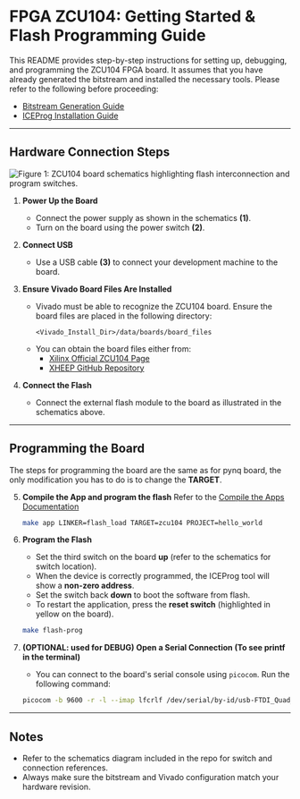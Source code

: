 # FPGA ZCU104: Getting Started & Flash Programming Guide

This README provides step-by-step instructions for setting up, debugging, and programming the ZCU104 FPGA board. It assumes that you have already generated the bitstream and installed the necessary tools. Please refer to the following before proceeding:

- [Bitstream Generation Guide](./RunOnFPGA.md)
- [ICEProg Installation Guide](./../How_to/ProgramFlash.md)

---

## Hardware Connection Steps

![Figure 1: ZCU104 board schematics highlighting flash interconnection and program switches.](./../images/ZCU_104_starter.png)

1. **Power Up the Board**
   - Connect the power supply as shown in the schematics **(1)**.
   - Turn on the board using the power switch  **(2)**.

2. **Connect USB**
   - Use a USB cable **(3)** to connect your development machine to the board.

3. **Ensure Vivado Board Files Are Installed**
   - Vivado must be able to recognize the ZCU104 board. Ensure the board files are placed in the following directory:
     ```
     <Vivado_Install_Dir>/data/boards/board_files
     ```
   - You can obtain the board files either from:
     - [Xilinx Official ZCU104 Page](https://www.xilinx.com/products/boards-and-kits/zcu104.html)
     - [XHEEP GitHub Repository](https://github.com/esl-epfl/x-heep)

4. **Connect the Flash**
   - Connect the external flash module to the board as illustrated in the schematics above.

---

## Programming the Board

The steps for programming the board are the same as for pynq board, the only modification you has to do is to change the **TARGET**.

5. **Compile the App and program the flash**
   Refer to the [Compile the Apps Documentation](./../How_to/CompileApps.md)
   ```bash
   make app LINKER=flash_load TARGET=zcu104 PROJECT=hello_world
   ```

6. **Program the Flash**
   - Set the third switch on the board **up** (refer to the schematics for switch location).
   - When the device is correctly programmed, the ICEProg tool will show a **non-zero address**.
   - Set the switch back **down** to boot the software from flash.
   - To restart the application, press the **reset switch** (highlighted in yellow on the board).
   ```bash 
   make flash-prog
   ```


7. **(OPTIONAL: used for DEBUG) Open a Serial Connection (To see printf in the terminal)**
   - You can connect to the board's serial console using `picocom`. Run the following command:
   
   ```bash
   picocom -b 9600 -r -l --imap lfcrlf /dev/serial/by-id/usb-FTDI_Quad_RS232-HS-if02-port0
   ```



---

## Notes
- Refer to the schematics diagram included in the repo for switch and connection references.
- Always make sure the bitstream and Vivado configuration match your hardware revision.

